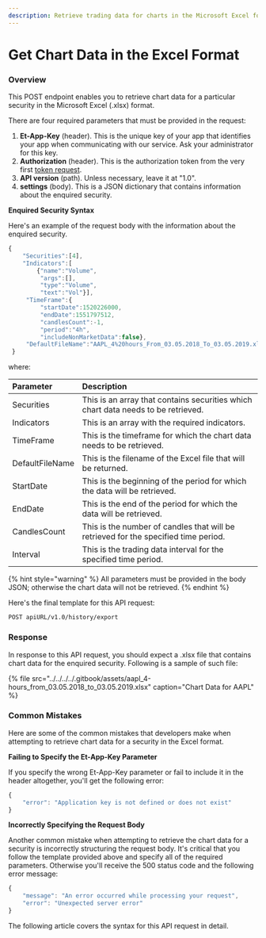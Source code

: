 ```yaml
---
description: Retrieve trading data for charts in the Microsoft Excel format
---
```


# Get Chart Data in the Excel Format

### Overview

This POST endpoint enables you to retrieve chart data for a particular security in the Microsoft Excel \(.xlsx\) format.

There are four required parameters that must be provided in the request:

1. **Et-App-Key** \(header\). This is the unique key of your app that identifies your app when communicating with our service. Ask your administrator for this key.
2. **Authorization** \(header\). This is the authorization token from the very first [token request](../../authentication/).
3. **API version** \(path\). Unless necessary, leave it at "1.0".
4. **settings** \(body\). This is a JSON dictionary that contains information about the enquired security.

**Enquired Security Syntax**

Here's an example of the request body with the information about the enquired security.

```javascript
{
    "Securities":[4],
    "Indicators":[
        {"name":"Volume",
         "args":[],
         "type":"Volume",
         "text":"Vol"}],
     "TimeFrame":{
         "startDate":1520226000,
         "endDate":1551797512,
         "candlesCount":-1,
         "period":"4h",
         "includeNonMarketData":false},
     "DefaultFileName":"AAPL_4%20hours_From_03.05.2018_To_03.05.2019.xlsx"
 }
```

where:

| Parameter | Description |
| :--- | :--- |
| Securities | This is an array that contains securities which chart data needs to be retrieved. |
| Indicators | This is an array with the required indicators. |
| TimeFrame | This is the timeframe for which the chart data needs to be retrieved. |
| DefaultFileName | This is the filename of the Excel file that will be returned. |
| StartDate | This is the beginning of the period for which the data will be retrieved. |
| EndDate | This is the end of the period for which the data will be retrieved. |
| CandlesCount | This is the number of candles that will be retrieved for the specified time period. |
| Interval | This is the trading data interval for the specified time period. |

{% hint style="warning" %}
All parameters must be provided in the body JSON; otherwise the chart data will not be retrieved.
{% endhint %}

Here's the final template for this API request:

```text
POST apiURL/v1.0/history/export
```

### Response

In response to this API request, you should expect a .xlsx file that contains chart data for the enquired security. Following is a sample of such file:

{% file src="../../../../.gitbook/assets/aapl\_4-hours\_from\_03.05.2018\_to\_03.05.2019.xlsx" caption="Chart Data for AAPL" %}

### Common Mistakes

Here are some of the common mistakes that developers make when attempting to retrieve chart data for a security in the Excel format.

**Failing to Specify the Et-App-Key Parameter**

If you specify the wrong Et-App-Key parameter or fail to include it in the header altogether, you'll get the following error:

```javascript
{
    "error": "Application key is not defined or does not exist"
}
```

**Incorrectly Specifying the Request Body**

Another common mistake when attempting to retrieve the chart data for a security is incorrectly structuring the request body. It's critical that you follow the template provided above and specify all of the required parameters. Otherwise you'll receive the 500 status code and the following error message:

```javascript
{
    "message": "An error occurred while processing your request",
    "error": "Unexpected server error"
}
```

The following article covers the syntax for this API request in detail.

